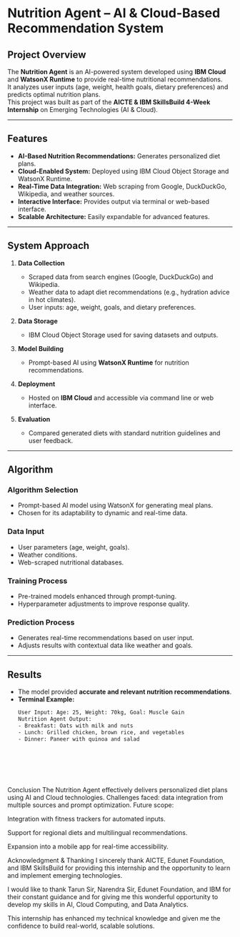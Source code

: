 # **Nutrition Agent – AI & Cloud-Based Recommendation System**

## **Project Overview**
The **Nutrition Agent** is an AI-powered system developed using **IBM Cloud** and **WatsonX Runtime** to provide real-time nutritional recommendations.  
It analyzes user inputs (age, weight, health goals, dietary preferences) and predicts optimal nutrition plans.  
This project was built as part of the **AICTE & IBM SkillsBuild 4-Week Internship** on Emerging Technologies (AI & Cloud).

---

## **Features**
- **AI-Based Nutrition Recommendations:** Generates personalized diet plans.  
- **Cloud-Enabled System:** Deployed using IBM Cloud Object Storage and WatsonX Runtime.  
- **Real-Time Data Integration:** Web scraping from Google, DuckDuckGo, Wikipedia, and weather sources.  
- **Interactive Interface:** Provides output via terminal or web-based interface.  
- **Scalable Architecture:** Easily expandable for advanced features.

---

## **System Approach**
1. **Data Collection**  
   - Scraped data from search engines (Google, DuckDuckGo) and Wikipedia.  
   - Weather data to adapt diet recommendations (e.g., hydration advice in hot climates).  
   - User inputs: age, weight, goals, and dietary preferences.  

2. **Data Storage**  
   - IBM Cloud Object Storage used for saving datasets and outputs.  

3. **Model Building**  
   - Prompt-based AI using **WatsonX Runtime** for nutrition recommendations.  

4. **Deployment**  
   - Hosted on **IBM Cloud** and accessible via command line or web interface.  

5. **Evaluation**  
   - Compared generated diets with standard nutrition guidelines and user feedback.

---

## **Algorithm**
### **Algorithm Selection**  
- Prompt-based AI model using WatsonX for generating meal plans.  
- Chosen for its adaptability to dynamic and real-time data.

### **Data Input**  
- User parameters (age, weight, goals).  
- Weather conditions.  
- Web-scraped nutritional databases.

### **Training Process**  
- Pre-trained models enhanced through prompt-tuning.  
- Hyperparameter adjustments to improve response quality.

### **Prediction Process**  
- Generates real-time recommendations based on user input.  
- Adjusts results with contextual data like weather and goals.

---

## **Results**
- The model provided **accurate and relevant nutrition recommendations**.  
- **Terminal Example:**  
  ```bash
  User Input: Age: 25, Weight: 70kg, Goal: Muscle Gain
  Nutrition Agent Output:
  - Breakfast: Oats with milk and nuts
  - Lunch: Grilled chicken, brown rice, and vegetables
  - Dinner: Paneer with quinoa and salad








Conclusion
The Nutrition Agent effectively delivers personalized diet plans using AI and Cloud technologies.
Challenges faced: data integration from multiple sources and prompt optimization.
Future scope:

Integration with fitness trackers for automated inputs.

Support for regional diets and multilingual recommendations.

Expansion into a mobile app for real-time accessibility.





Acknowledgment & Thanking
I sincerely thank AICTE, Edunet Foundation, and IBM SkillsBuild for providing this internship and the opportunity to learn and implement emerging technologies.

I would like to thank Tarun Sir, Narendra Sir, Edunet Foundation, and IBM for their constant guidance and for giving me this wonderful opportunity to develop my skills in AI, Cloud Computing, and Data Analytics.

This internship has enhanced my technical knowledge and given me the confidence to build real-world, scalable solutions.

